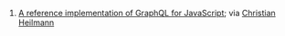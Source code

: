 1. [A reference implementation of GraphQL for JavaScript](https://github.com/graphql/graphql-js); via [Christian Heilmann](https://twitter.com/codepo8)

